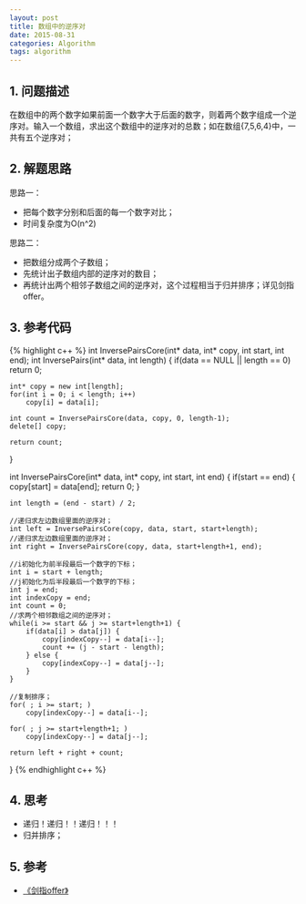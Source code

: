 ```yaml
---
layout: post
title: 数组中的逆序对
date: 2015-08-31
categories: Algorithm
tags: algorithm
---
```


## 1. 问题描述

在数组中的两个数字如果前面一个数字大于后面的数字，则着两个数字组成一个逆序对。输入一个数组，求出这个数组中的逆序对的总数；如在数组{7,5,6,4}中，一共有五个逆序对；

## 2. 解题思路

思路一：

- 把每个数字分别和后面的每一个数字对比；
- 时间复杂度为O(n^2)

思路二：

- 把数组分成两个子数组；
- 先统计出子数组内部的逆序对的数目；
- 再统计出两个相邻子数组之间的逆序对，这个过程相当于归并排序；详见剑指offer。

## 3. 参考代码

{% highlight c++ %}
int InversePairsCore(int* data, int* copy, int start, int end);
int InversePairs(int* data, int length) {
	if(data == NULL || length == 0) 
		return 0;

	int* copy = new int[length];
	for(int i = 0; i < length; i++) 
		copy[i] = data[i];

	int count = InversePairsCore(data, copy, 0, length-1);
	delete[] copy;

	return count;
}

int InversePairsCore(int* data, int* copy, int start, int end) {
	if(start == end) {
		copy[start] = data[end];
		return 0;
	}

	int length = (end - start) / 2;

	//递归求左边数组里面的逆序对；
	int left = InversePairsCore(copy, data, start, start+length);
	//递归求左边数组里面的逆序对；
	int right = InversePairsCore(copy, data, start+length+1, end);

	//i初始化为前半段最后一个数字的下标；
	int i = start + length;
	//j初始化为后半段最后一个数字的下标；
	int j = end;
	int indexCopy = end;
	int count = 0;
	//求两个相邻数组之间的逆序对；
	while(i >= start && j >= start+length+1) {
		if(data[i] > data[j]) {
			copy[indexCopy--] = data[i--];
			count += (j - start - length);
		} else {
			copy[indexCopy--] = data[j--];
		}
	}
	
	//复制排序；
	for( ; i >= start; )
		copy[indexCopy--] = data[i--];

	for( ; j >= start+length+1; )
		copy[indexCopy--] = data[j--];

	return left + right + count;
}
{% endhighlight c++ %}

## 4. 思考

- 递归！递归！！递归！！！
- 归并排序；

## 5. 参考

- [《剑指offer》](http://www.broadview.com.cn/#book/bookdetail/bookDetailAll.jsp?book_id=12c9bc27-a944-11e4-9c0a-005056c00008&isbn=978-7-121-23245-9)